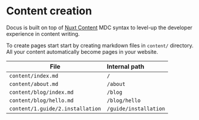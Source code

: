 # Content creation

Docus is built on top of [Nuxt Content](https://content.nuxtjs.org) MDC syntax to level-up the developer experience in content writing.


To create pages start start by creating markdown files in `content/` directory. All your content automatically become pages in your website.

| File | Internal path |
| ----------------- | :-------- |
| `content/index.md` | `/` |
| `content/about.md` | `/about` |
| `content/blog/index.md` | `/blog` |
| `content/blog/hello.md` | `/blog/hello` |
| `content/1.guide/2.installation` | `/guide/installation` |
